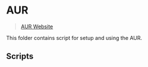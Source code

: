 # AUR

> [AUR Website](https://aur.archlinux.org)

This folder contains script for setup and using the AUR.

## Scripts

